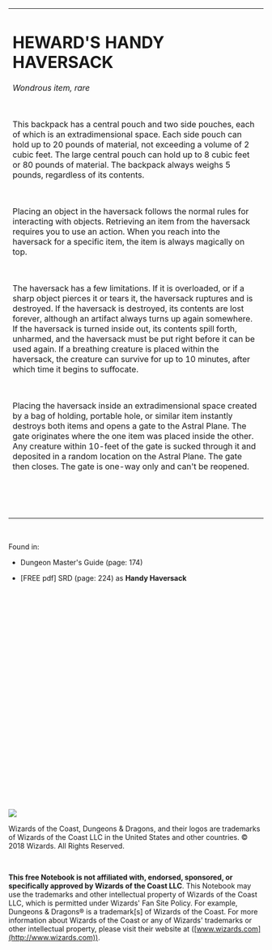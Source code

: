 
<table><tbody><tr class="odd"><td><h1 id="hewards-handy-haversack"><strong>HEWARD'S HANDY HAVERSACK</strong></h1><p><em>Wondrous item, rare</em></p><p> </p><p>This backpack has a central pouch and two side pouches, each of which is an extradimensional space. Each side pouch can hold up to 20 pounds of material, not exceeding a volume of 2 cubic feet. The large central pouch can hold up to 8 cubic feet or 80 pounds of material. The backpack always weighs 5 pounds, regardless of its contents.</p><p> </p><p>Placing an object in the haversack follows the normal rules for interacting with objects. Retrieving an item from the haversack requires you to use an action. When you reach into the haversack for a specific item, the item is always magically on top.</p><p> </p><p>The haversack has a few limitations. If it is overloaded, or if a sharp object pierces it or tears it, the haversack ruptures and is destroyed. If the haversack is destroyed, its contents are lost forever, although an artifact always turns up again somewhere. If the haversack is turned inside out, its contents spill forth, unharmed, and the haversack must be put right before it can be used again. If a breathing creature is placed within the haversack, the creature can survive for up to 10 minutes, after which time it begins to suffocate.</p><p> </p><p>Placing the haversack inside an extradimensional space created by a bag of holding, portable hole, or similar item instantly destroys both items and opens a gate to the Astral Plane. The gate originates where the one item was placed inside the other. Any creature within 10-feet of the gate is sucked through it and deposited in a random location on the Astral Plane. The gate then closes. The gate is one-way only and can't be reopened.</p><p> </p><p> </p></td></tr></tbody></table>

 

Found in:

-   Dungeon Master's Guide (page: 174)

-   \[FREE pdf\] SRD (page: 224) as **Handy Haversack**

 

 

 

 

 

 

 

 

 

 

 

 

 

 

![](tmp\media\image1.png)

Wizards of the Coast, Dungeons & Dragons, and their logos are trademarks of Wizards of the Coast LLC in the United States and other countries. © 2018 Wizards. All Rights Reserved.

 

**This free Notebook is not affiliated with, endorsed, sponsored, or specifically approved by Wizards of the Coast LLC**. This Notebook may use the trademarks and other intellectual property of Wizards of the Coast LLC, which is permitted under Wizards' Fan Site Policy. For example, Dungeons & Dragons® is a trademark\[s\] of Wizards of the Coast. For more information about Wizards of the Coast or any of Wizards' trademarks or other intellectual property, please visit their website at ([www.wizards.com](http://www.wizards.com)).
